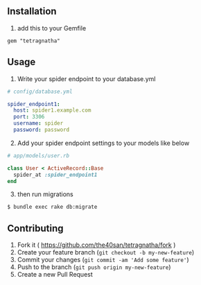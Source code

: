 ## Installation
1. add this to your Gemfile

```
gem "tetragnatha"
```

## Usage

1. Write your spider endpoint to your database.yml
```yaml
# config/database.yml

spider_endpoint1:
  host: spider1.example.com
  port: 3306
  username: spider
  password: password
```

2. Add your spider endpoint settings to your models like below

```ruby
# app/models/user.rb

class User < ActiveRecord::Base
  spider_at :spider_endpoint1
end
```

3. then run migrations

```
$ bundle exec rake db:migrate
```

## Contributing

1. Fork it ( https://github.com/the40san/tetragnatha/fork )
2. Create your feature branch (`git checkout -b my-new-feature`)
3. Commit your changes (`git commit -am 'Add some feature'`)
4. Push to the branch (`git push origin my-new-feature`)
5. Create a new Pull Request
